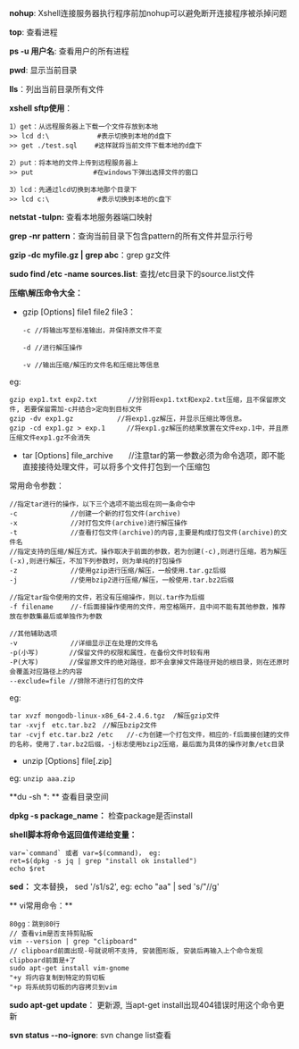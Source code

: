 **nohup**: Xshell连接服务器执行程序前加nohup可以避免断开连接程序被杀掉问题

**top**: 查看进程

**ps -u 用户名**: 查看用户的所有进程

**pwd**: 显示当前目录

**lls**：列出当前目录所有文件

**xshell sftp使用**：
	
	1）get：从远程服务器上下载一个文件存放到本地
	>> lcd d:\            #表示切换到本地的d盘下
	>> get ./test.sql　　 #这样就将当前文件下载本地的d盘下

	2）put：将本地的文件上传到远程服务器上
	>> put               #在windows下弹出选择文件的窗口
	
	3）lcd：先通过lcd切换到本地那个目录下
	>> lcd c:\            #表示切换到本地的c盘下

**netstat -tulpn:** 查看本地服务器端口映射

**grep -nr pattern**：查询当前目录下包含pattern的所有文件并显示行号

**gzip -dc myfile.gz | grep abc**：grep gz文件

**sudo find /etc -name sources.list**: 查找/etc目录下的source.list文件


**压缩\解压命令大全：**

- gzip [Options] file1 file2 file3：

	`-c //将输出写至标准输出，并保持原文件不变`
	
	`-d //进行解压操作`

	`-v //输出压缩/解压的文件名和压缩比等信息`

eg: 

    gzip exp1.txt exp2.txt　　　　 //分别将exp1.txt和exp2.txt压缩，且不保留原文件, 若要保留需加-c并结合>定向到目标文件
    gzip -dv exp1.gz　　　　　　 //将exp1.gz解压，并显示压缩比等信息。
	gzip -cd exp1.gz > exp.1　　  //将exp1.gz解压的结果放置在文件exp.1中，并且原压缩文件exp1.gz不会消失

- tar [Options] file_archive　　//注意tar的第一参数必须为命令选项，即不能直接接待处理文件，可以将多个文件打包到一个压缩包

常用命令参数：

	//指定tar进行的操作，以下三个选项不能出现在同一条命令中
	-c　　　　　　　　//创建一个新的打包文件(archive)	
	-x　　　　　　　　//对打包文件(archive)进行解压操作
	-t　　　　　　　　//查看打包文件(archive)的内容,主要是构成打包文件(archive)的文件名
	//指定支持的压缩/解压方式，操作取决于前面的参数，若为创建(-c),则进行压缩，若为解压(-x),则进行解压，不加下列参数时，则为单纯的打包操作
	-z　　　　　　　　//使用gzip进行压缩/解压，一般使用.tar.gz后缀
	-j　　　　　　　　//使用bzip2进行压缩/解压，一般使用.tar.bz2后缀

	//指定tar指令使用的文件，若没有压缩操作，则以.tar作为后缀
	-f filename　　 //-f后面接操作使用的文件，用空格隔开，且中间不能有其他参数，推荐放在参数集最后或单独作为参数

	//其他辅助选项
	-v　　　　　　　　//详细显示正在处理的文件名
	-p(小写)　　　　 //保留文件的权限和属性，在备份文件时较有用
	-P(大写)　　　　 //保留原文件的绝对路径，即不会拿掉文件路径开始的根目录，则在还原时会覆盖对应路径上的内容
	--exclude=file //排除不进行打包的文件

eg: 

	tar xvzf mongodb-linux-x86_64-2.4.6.tgz  /解压gzip文件
	tar -xvjf　etc.tar.bz2　//解压bzip2文件
	tar -cvjf etc.tar.bz2 /etc　　//-c为创建一个打包文件，相应的-f后面接创建的文件的名称，使用了.tar.bz2后缀，-j标志使用bzip2压缩，最后面为具体的操作对象/etc目录

- unzip [Options] file[.zip]

eg: `unzip aaa.zip `

**du -sh *: ** 查看目录空间

**dpkg -s package_name：** 检查package是否install

**shell脚本将命令返回值传递给变量：**

	var=`command` 或者 var=$(command)， eg: 
	ret=$(dpkg -s jq | grep "install ok installed")
	echo $ret

**sed：** 文本替换， sed '/s1/s2', eg: echo "aa" | sed 's/\"//g'

** vi常用命令：**

	80gg：跳到80行
	// 查看vim是否支持剪贴板
	vim --version | grep "clipboard"
	// clipboard前面出现-号就说明不支持, 安装图形版, 安装后再输入上个命令发现clipboard前面是+了
	sudo apt-get install vim-gnome
	"+y 将内容复制到特定的剪切板
	"+p 将系统剪切板的内容拷贝到vim
	

**sudo apt-get update**： 更新源, 当apt-get install出现404错误时用这个命令更新

**svn status --no-ignore**: svn change list查看

